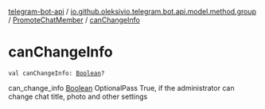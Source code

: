 [telegram-bot-api](../../index.md) / [io.github.oleksivio.telegram.bot.api.model.method.group](../index.md) / [PromoteChatMember](index.md) / [canChangeInfo](./can-change-info.md)

# canChangeInfo

`val canChangeInfo: `[`Boolean`](https://kotlinlang.org/api/latest/jvm/stdlib/kotlin/-boolean/index.html)`?`

can_change_info [Boolean](https://kotlinlang.org/api/latest/jvm/stdlib/kotlin/-boolean/index.html) OptionalPass True, if the administrator can change chat title,
photo and other settings

